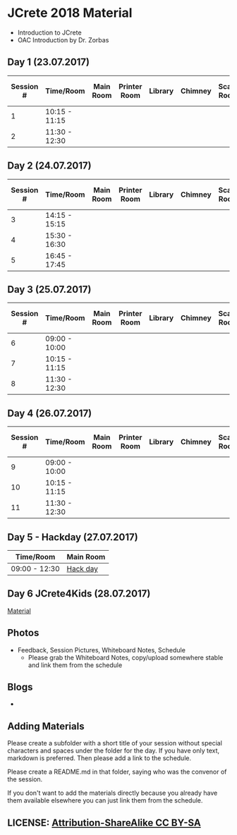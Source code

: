 # JCrete 2018 Material

* Introduction to JCrete
* OAC Introduction by Dr. Zorbas

## Day 1 (23.07.2017)

| Session # | Time/Room    | Main Room      | Printer Room   | Library       | Chimney   | Scary Room | Hidden Room | Internet Room | Restaurant | Under The Vines |
| ------------- | -------------| ------------- | -------------   | ------------- | ----------| ---------- | ----------- | ------------- | ---------- | --------------- |
| 1 | 10:15 - 11:15|   |  |  |  |  |  |  |  |
| 2 | 11:30 - 12:30|   |  |  |  |  |  |  |  | 

## Day 2 (24.07.2017)

| Session # | Time/Room    | Main Room     | Printer Room   | Library       | Chimney   | Scary Room | Hidden Room | Internet Room | Restaurant | Under The Vines |
| ------------- | -------------| ------------- | -------------  | ------------- | ----------| ---------- | ----------- | ------------- | ---------- | --------------- |
| 3 | 14:15 - 15:15|  |  |  |  |  |  |  |  |  |
| 4 | 15:30 - 16:30|  |  |  |  |  |  |  |  |  |
| 5 | 16:45 - 17:45|  |  |  |  |  |  |  |  |  |

## Day 3 (25.07.2017)

| Session # | Time/Room    | Main Room     | Printer Room   | Library       | Chimney   | Scary Room | Hidden Room | Internet Room | Restaurant | Under The Vines |
| ------------- | -------------| ------------- | -------------  | ------------- | ----------| ---------- | ----------- | ------------- | ---------- | --------------- |
| 6 | 09:00 - 10:00| |  |  |  |  |  |  |  | - |
| 7 | 10:15 - 11:15| |  |  |  |  |  |  |  | - |
| 8 | 11:30 - 12:30| |  |  |  |  |  |  |  | - |

## Day 4 (26.07.2017)

| Session # | Time/Room    | Main Room     | Printer Room   | Library       | Chimney   | Scary Room | Hidden Room | Internet Room | Restaurant | Under The Vines |
| ------------- | -------------| ------------- | -------------  | ------------- | ----------| ---------- | ----------- | ------------- | ---------- | --------------- |
| 9  | 09:00 - 10:00|  |  |  |  |  |  |  |  |      
| 10 | 10:15 - 11:15|  |  |  |  |  |  |  |  |       
| 11 | 11:30 - 12:30|  |  |  |  |  |  |  |  |

## Day 5 - Hackday (27.07.2017)
| Time/Room    | Main Room     | 
| -------------| ------------- | 
| 09:00 - 12:30| [Hack day](Day5) |

## Day 6 JCrete4Kids (28.07.2017)
[Material](JCrete4Kids)

## Photos

* Feedback, Session Pictures, Whiteboard Notes, Schedule
    * Please grab the Whiteboard Notes, copy/upload somewhere stable and link them from the schedule

## Blogs

* 


## Adding Materials

Please create a subfolder with a short title of your session without special characters and spaces under the folder for the day. If you have only text, markdown is preferred. Then please add a link to the schedule.

Please create a README.md in that folder, saying who was the convenor of the session.

If you don't want to add the materials directly because you already have them available elsewhere you can just link them from the schedule.

## LICENSE:  [Attribution-ShareAlike CC BY-SA](https://creativecommons.org/licenses/)
